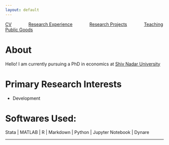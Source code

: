 ```yaml
---
layout: default
---
```


[CV](/CV_Anshika_2024v2.pdf/) <span style="margin-right: 50px;"></span> [Research Experience](/research_experience.md/) <span style="margin-right: 50px;"></span> [Research Projects](/research_projects.md/) <span style="margin-right: 50px;"></span> [Teaching](/teaching.md/)<span style="margin-right: 50px;"></span> [Public Goods](/githubrepositories.md/)


# About

Hello! I am currently pursuing a PhD in economics at [Shiv Nadar University](https://snu.edu.in/home/)

# Primary Research Interests

- Development

# Softwares Used:
Stata | MATLAB | R | Markdown | Python | Jupyter Notebook | Dynare

---
